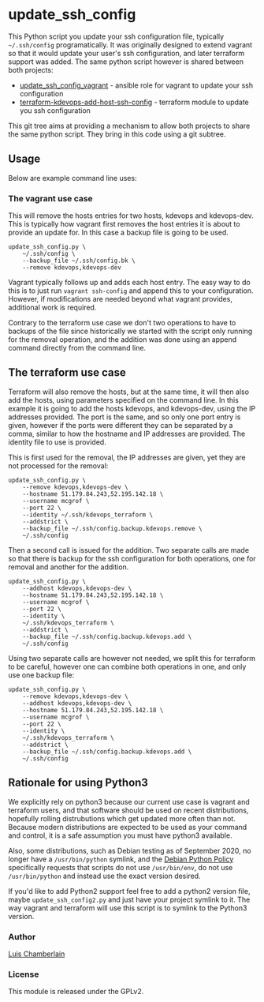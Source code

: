 # update_ssh_config

This Python script you update your ssh configuration file, typically
` ~/.ssh/config` programatically. It was originally designed to extend
vagrant so that it would update your user's ssh configuration, and later
terraform support was added. The same python script however is shared
between both projects:

  * [update_ssh_config_vagrant](https://github.com/mcgrof/update_ssh_config_vagrant) - ansible role for vagrant to update your ssh configuration
  * [terraform-kdevops-add-host-ssh-config](https://github.com/mcgrof/terraform-kdevops-add-host-ssh-config) - terraform module to update you ssh configuration

This git tree aims at providing a mechanism to allow both projects to share
the same python script. They bring in this code using a git subtree.

## Usage

Below are example command line uses:

### The vagrant use case

This will remove the hosts entries for two hosts, kdevops and kdevops-dev.
This is typically how vagrant first removes the host entries it is about
to provide an update for. In this case a backup file is going to be used.

```
update_ssh_config.py \
	~/.ssh/config \
	--backup_file ~/.ssh/config.bk \
	--remove kdevops,kdevops-dev
```

Vagrant typically follows up and adds each host entry. The easy way to do
this is to just run `vagrant ssh-config` and append this to your configuration.
However, if modifications are needed beyond what vagrant provides, additional
work is required.

Contrary to the terraform use case we don't two operations to have to backups
of the file since historically we started with the script only running for
the removal operation, and the addition was done using an append command
directly from the command line.

## The terraform use case

Terraform will also remove the hosts, but at the same time, it will then also
add the hosts, using parameters specified on the command line. In this example
it is going to add the hosts kdevops, and kdevops-dev, using the IP addresses
provided. The port is the same, and so only one port entry is given, however
if the ports were different they can be separated by a comma, similar to how
the hostname and IP addresses are provided. The identity file to use
is provided.

This is first used for the removal, the IP addresses are given, yet they
are not processed for the removal:

```
update_ssh_config.py \
	--remove kdevops,kdevops-dev \
	--hostname 51.179.84.243,52.195.142.18 \
	--username mcgrof \
	--port 22 \
	--identity ~/.ssh/kdevops_terraform \
	--addstrict \
	--backup_file ~/.ssh/config.backup.kdevops.remove \
	~/.ssh/config
```

Then a second call is issued for the addition. Two separate calls are
made so that there is backup for the ssh configuration for both operations,
one for removal and another for the addition.

```
update_ssh_config.py \
	--addhost kdevops,kdevops-dev \
	--hostname 51.179.84.243,52.195.142.18 \
	--username mcgrof \
	--port 22 \
	--identity \
	~/.ssh/kdevops_terraform \
	--addstrict \
	--backup_file ~/.ssh/config.backup.kdevops.add \
	~/.ssh/config
```

Using two separate calls are however not needed, we split this for
terraform to be careful, however one can combine both operations in one,
and only use one backup file:

```
update_ssh_config.py \
	--remove kdevops,kdevops-dev \
	--addhost kdevops,kdevops-dev \
	--hostname 51.179.84.243,52.195.142.18 \
	--username mcgrof \
	--port 22 \
	--identity \
	~/.ssh/kdevops_terraform \
	--addstrict \
	--backup_file ~/.ssh/config.backup.kdevops.add \
	~/.ssh/config
```

## Rationale for using Python3

We explicitly rely on python3 because our current use case is vagrant and
terraform users, and that software should be used on recent distributions,
hopefully rolling distrubutions which get updated more often than not. Because
modern distributions are expected to be used as your command and control, it
is a safe assumption you must have python3 available.

Also, some distributions, such as Debian testing as of September 2020, no longer
have a `/usr/bin/python` symlink, and the
[Debian Python Policy](https://www.debian.org/doc/packaging-manuals/python-policy/ch-python.html#s-interpreter)
specifically requests that scripts do not use `/usr/bin/env`, do not use
`/usr/bin/python` and instead use the exact version desired.

If you'd like to add Python2 support feel free to add a python2 version file,
maybe `update_ssh_config2.py` and just have your project symlink to it. The
way vagrant and terraform will use this script is to symlink to the Python3
version.

### Author

[Luis Chamberlain](https://www.do-not-panic.com)

### License

This module is released under the GPLv2.

